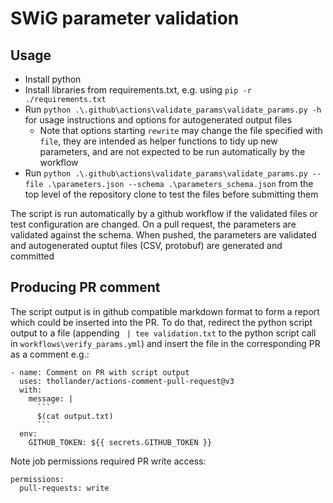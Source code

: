 # SWiG parameter validation
## Usage
* Install python
* Install libraries from requirements.txt, e.g. using `pip -r ./requirements.txt`
* Run `python .\.github\actions\validate_params\validate_params.py -h` for usage instructions and options for autogenerated output files
  * Note that options starting `rewrite` may change the file specified with `file`, they are intended as helper functions to tidy up new parameters, and are not expected to be run automatically by the workflow
* Run `python .\.github\actions\validate_params\validate_params.py --file .\parameters.json --schema .\parameters_schema.json` from the top level of the repository clone to test the files before submitting them

The script is run automatically by a github workflow if the validated files or test configuration are changed. On a pull request, the parameters are validated against the schema. When pushed, the parameters are validated and autogenerated ouptut files (CSV, protobuf) are generated and committed

## Producing PR comment
The script output is in github compatible markdown format to form a report which could be inserted into the PR. To do that, redirect the python script output to a file (appending ` | tee validation.txt` to the python script call in `workflows\verify_params.yml`) and insert the file in the corresponding PR as a comment e.g.:

```
- name: Comment on PR with script output
  uses: thollander/actions-comment-pull-request@v3
  with:
    message: |
      ```
      $(cat output.txt)
      ```
  env:
    GITHUB_TOKEN: ${{ secrets.GITHUB_TOKEN }}
```

Note job permissions required PR write access:
```
permissions:
  pull-requests: write
```